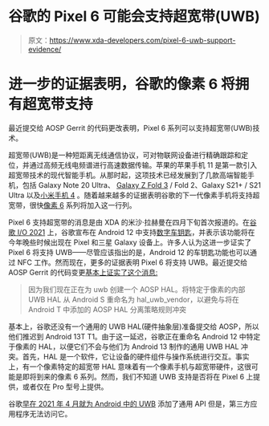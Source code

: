 # 谷歌的 Pixel 6 可能会支持超宽带(UWB)

> 原文：<https://www.xda-developers.com/pixel-6-uwb-support-evidence/>

# 进一步的证据表明，谷歌的像素 6 将拥有超宽带支持

最近提交给 AOSP Gerrit 的代码更改表明，Pixel 6 系列可以支持超宽带(UWB)技术。

超宽带(UWB)是一种短距离无线通信协议，可对物联网设备进行精确跟踪和定位，并通过高频无线电频谱进行高速数据传输。苹果的苹果手机 11 是第一款引入超宽带技术的现代智能手机。从那时起，这项技术已经发展到了几款高端智能手机，包括 Galaxy Note 20 Ultra、 [Galaxy Z Fold 3](https://www.xda-developers.com/samsung-galaxy-z-fold-3/) / Fold 2、Galaxy S21+ / S21 Ultra 以及[小米手机 4](https://www.xda-developers.com/xiaomi-mi-mix-4-launch/) 。随着越来越多的证据表明谷歌的下一代像素手机将支持超宽带，很快[像素 6](https://www.xda-developers.com/google-pixel-6/) 系列将加入这一行列。

Pixel 6 支持超宽带的消息是由 XDA 的米沙·拉赫曼在四月下旬首次报道的。在[谷歌 I/O 2021](https://www.xda-developers.com/google-io-2021-recap/) 上，谷歌宣布在 Android 12 中支持[数字车钥匙](https://www.xda-developers.com/android-12-car-unlock-key/)，并表示该功能将在今年晚些时候出现在 Pixel 和三星 Galaxy 设备上。许多人认为这进一步证实了 Pixel 6 将支持 UWB——尽管应该指出的是，Android 12 的车钥匙功能也可以通过 NFC 工作。然而现在，更多的证据表明 Pixel 6 将支持 UWB。最近提交给 AOSP Gerrit 的代码变更[基本上证实了这个消息:](https://android-review.googlesource.com/c/platform/system/sepolicy/+/1808157)

> 因为我们现在正在为 uwb 创建一个 AOSP HAL。将特定于像素的内部 UWB HAL 从 Android S 重命名为 hal_uwb_vendor，以避免与将在 Android T 中添加的 AOSP HAL 分离策略规则冲突

基本上，谷歌还没有一个通用的 UWB HAL(硬件抽象层)准备提交给 AOSP，所以他们推迟到 Android 13T T1。由于这一延迟，谷歌正在重命名 Android 12 中特定于像素的 HAL，以便它们不会与他们为 Android 13 制作的通用 UWB HAL 冲突。首先，HAL 是一个软件，它让设备的硬件组件与操作系统进行交互。事实上，有一个像素特定的超宽带 HAL 意味着有一个像素手机与超宽带硬件，这很可能是即将到来的像素 6 系列。然而，我们不知道 UWB 支持是否将在 Pixel 6 上提供，或者仅在 Pro 型号上提供。

谷歌[早在 2021 年 4 月就为 Android 中的 UWB](https://www.xda-developers.com/google-adding-ultra-wideband-uwb-api-android/) 添加了通用 API 但是，第三方应用程序无法访问它。